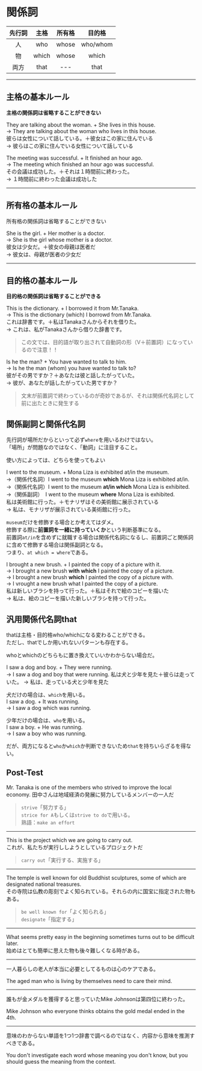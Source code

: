 # 関係詞

|先行詞|主格|所有格|目的格|
|:--:|:--:|:--:|:--:|
|人|who|whose|who/whom|
|物|which|whose|which|
|両方|that|---|that|

---

## 主格の基本ルール

**主格の関係詞は省略することができない**

They are talking about the woman. + She lives in this house.  
-> They are talking about the woman who lives in this house.  
彼らは女性について話している。＋彼女はこの家に住んでいる  
-> 彼らはこの家に住んでいる女性について話している  

The meeting was successful. + It finished an hour ago.  
-> The meeting which finished an hour ago was successful.  
その会議は成功した。＋それは１時間前に終わった。  
-> １時間前に終わった会議は成功した  

---

## 所有格の基本ルール

所有格の関係詞は省略することができない

She is the girl. + Her mother is a doctor.  
-> She is the girl whose mother is a doctor.  
彼女は少女だ。＋彼女の母親は医者だ  
-> 彼女は、母親が医者の少女だ

---

## 目的格の基本ルール

**目的格の関係詞は省略することができる**

This is the dictionary. + I borrowed it from Mr.Tanaka.  
-> This is the dictionary (which) I borrowd from Mr.Tanaka.  
これは辞書です。＋私はTanakaさんからそれを借りた。  
-> これは、私がTanakaさんから借りた辞書です。  

> この文では、目的語が取り出されて自動詞の形（V＋前置詞）になっているので注意！！

Is he the man? + You have wanted to talk to him.  
-> Is he the man (whom) you have wanted to talk to?  
彼がその男ですか？＋あなたは彼と話したがっていた。  
-> 彼が、あなたが話したがっていた男ですか？

> 文末が前置詞で終わっているのが奇妙であるが、それは関係代名詞として前に出たときに発生する

## 関係副詞と関係代名詞

先行詞が場所だからといって必ず`where`を用いるわけではない。  
「場所」が問題なのではなく、「動詞」に注目すること。

使い方によっては、どちらを使ってもよい

I went to the museum. + Mona Liza is exhibited at/in the museum.  
->（関係代名詞）I went to the museum **which** Mona Liza is exhibited at/in.  
->（関係代名詞）I went to the museum **at/in which** Mona Liza is exhibited.  
->（関係副詞）　I went to the museum **where** Mona Liza is exhibited.  
私は美術館に行った。＋モナリザはその美術館に展示されている  
-> 私は、モナリザが展示されている美術館に行った。

`museum`だけを修飾する場合とか考えてはダメ。  
修飾する際に**前置詞を一緒に持っていくか**という判断基準になる。  
前置詞`at/in`を含めずに就職する場合は関係代名詞になるし、前置詞ごと関係詞に含めて修飾する場合は関係副詞となる。  
つまり、`at which = where`である。

I brought a new brush. + I painted the copy of a picture with it.  
-> I brought a new brush **with which** I painted the copy of a picture.  
-> I brought a new brush **which** I painted the copy of a picture with.  
-> I vrought a new brush what I painted the copy of a picture.  
私は新しいブラシを持って行った。＋私はそれで絵のコピーを描いた  
-> 私は、絵のコピーを描いた新しいブラシを持って行った。

## 汎用関係代名詞that

thatは主格・目的格who/whichになる変わることができる。  
ただし、thatでしか用いれないパターンも存在する。

whoとwhichのどちらもに置き換えていいかわからない場合だ。

I saw a dog and boy. + They were running.  
-> I saw a dog and boy that were running.
私は犬と少年を見た＋彼らは走っていた。
-> 私は、走っている犬と少年を見た

犬だけの場合は、`which`を用いる。  
I saw a dog. + It was running.  
-> I saw a dog which was running.  

少年だけの場合は、`who`を用いる。  
I saw a boy. + He was running.  
-> I saw a boy who was running.  

だが、両方になると`who`か`which`か判断できないため`that`を持ちいらざるを得ない。

## Post-Test

Mr. Tanaka is one of the members who strived to improve the local economy.
田中さんは地域経済の発展に努力しているメンバーの一人だ

> `strive`「努力する」  
> `strice for A`もしくは`strive to do`で用いる。  
> 熟語：`make an effort`  

---

This is the project which we are going to carry out.  
これが、私たちが実行ししようとしているプロジェクトだ

> `carry out`「実行する、実施する」

---

The temple is well known for old Buddhist sculptures, some of which are designated national treasures.  
その寺院は仏教の彫刻でよく知られている。それらの内に国宝に指定された物もある。

> `be well known for`「よく知られる」  
> `designate`「指定する」  

---

What seems pretty easy in the beginning sometimes turns out to be difficult later.  
始めはとても簡単に思えた物も後々難しくなる時がある。

---

一人暮らしの老人が本当に必要としてるものは心のケアである。

The aged man who is living by themselves need to care their mind.

---

誰もが金メダルを獲得すると思っていたMike Johnsonは第四位に終わった。

Mike Johnson who everyone thinks obtains the gold medal ended in the 4th.

---

意味のわからない単語を1つ1つ辞書で調べるのではなく、内容から意味を推測すべきである。

You don't investigate each word whose meaning you don't know, but you should guess the meaning from the context.
